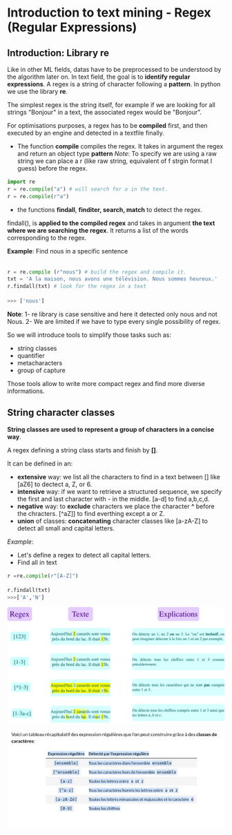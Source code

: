 # Introduction to text mining - Regex (Regular Expressions)

## Introduction: Library re

Like in other ML fields, datas have to be preprocessed to be understood by the algorithm later on. In text field, the goal is to **identify regular expressions**. A regex is a string of character following a **pattern**. In python we use the library **re**.

The simplest regex is the string itself, for example if we are looking for all strings "Bonjour" in a text, the associated regex would be "Bonjour".


For optimisations purposes, a regex has to be **compiled** first, and then executed by an engine and detected in a textfile finally.
- The function **compile** compiles the regex. It takes in argument the regex and return an object type **pattern**
_Note_: To specify we are using a raw string we can place a r (like raw string, equivalent of f strgin format I guess) before the regex.
```python
import re
r = re.compile("a") # will search for a in the text.
r = re.compile(r"a")
```

- the functions **findall**, **finditer, search, match** to detect the regex.

findall(), is **applied to the compiled regex** and takes in argument **the text where we are searching the regex**. It returns a list of the words corresponding to the regex.

**Example**: Find nous in a specific sentence

```python

r = re.compile (r"nous") # build the regex and compile it.
txt = 'A la maison, nous avons une télévision. Nous sommes heureux.'
r.findall(txt) # look for the regex in a text

>>> ['nous']
```

**Note**:
1- re library is case sensitive and here it detected only nous and not Nous.
2- We are limited if we have to type every single possibility of regex.

So we will introduce tools to simplify those tasks such as:
- string classes
- quantifier
- metacharacters
- group of capture

Those tools allow to write more compact regex and find more diverse informations.



## String character classes

**String classes are used to represent a group of characters in a concise way**. 

A regex  defining a string class starts and finish by **[]**.

It can be defined in an:
- **extensive** way: we list all the characters to find in a text between [] like [aZ6] to dectect a, Z, or 6.
- **intensive** way: if we want to retrieve a structured sequence, we specify the first and last character with - in the middle. [a-d] to find a,b,c,d.
- **negative** way: to **exclude** characters we place the character **^** before the chracters. [^aZ]] to find everthing except a or Z.
- **union** of classes: **concatenating** character classes like [a-zA-Z] to detect all small and capital letters.

_Example_: 
- Let's define a regex to detect all capital letters.
- Find all in text

```python
r =re.compile(r"[A-Z]")
              
r.findall(txt)
>>>['A','N']
```



![Alt text](01_character_classes.png)

![CheatSheet](01_cheatSheet.png)
